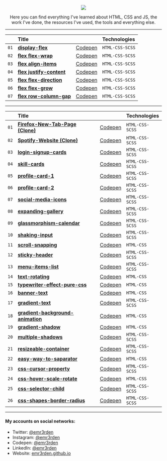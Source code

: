 <p align="center">
    <img src="https://skillicons.dev/icons?i=html,css,js"/>
</p>

<p align="center">Here you can find everything I've learned about HTML, CSS and JS, the work I've done, the resources I've used, the tools and everything else.</p>

<hr/>

|      | Title                                                                                                                                   |              | Technologies    |
| :--- | :-------------------------------------------------------------------------------------------------------------------------------------- | :----------- | :--------------
| `01` | **[display-flex](https://github.com/emr3rden/HTML-CSS-JS-Studies/tree/master/Studies/FLEX/display-flex)**                               | [Codepen](https://codepen.io/emr3rden/pen/mdXbYMB) | `HTML-CSS-SCSS` |
| `02` | **[flex flex-wrap](https://github.com/emr3rden/HTML-CSS-JS-Studies/tree/master/Studies/FLEX/flex%20flex-wrap)**                         | [Codepen](https://codepen.io/emr3rden/pen/YzYjqbB) | `HTML-CSS-SCSS` |
| `03` | **[flex align-items](https://github.com/emr3rden/HTML-CSS-JS-Studies/tree/master/Studies/FLEX/flex%20align-items)**                     | [Codepen](https://codepen.io/emr3rden/pen/PoEBgBO) | `HTML-CSS-SCSS` |
| `04` | **[flex justify-content](https://github.com/emr3rden/HTML-CSS-JS-Studies/tree/master/Studies/FLEX/flex%20justify-content)**             | [Codepen](https://codepen.io/emr3rden/pen/VwyBrEZ) | `HTML-CSS-SCSS` |
| `05` | **[flex flex-direction](https://github.com/emr3rden/HTML-CSS-JS-Studies/tree/master/Studies/FLEX/flex%20flex-direction)**               | [Codepen](https://codepen.io/emr3rden/pen/XWVBeaN) | `HTML-CSS-SCSS` |
| `06` | **[flex flex-grow](https://github.com/emr3rden/HTML-CSS-JS-Studies/tree/master/Studies/FLEX/flex%20flex-grow)**                         | [Codepen](https://codepen.io/emr3rden/pen/oNpPvry) | `HTML-CSS-SCSS` |
| `07` | **[flex row-column-gap](https://github.com/emr3rden/HTML-CSS-JS-Studies/tree/master/Studies/FLEX/flex%20row-column-gap)**               | [Codepen](https://codepen.io/emr3rden/pen/KKZBjRq) | `HTML-CSS-SCSS` |

<hr/>

|      | Title                                                                                                                                   |              | Technologies    |
| :--- | :-------------------------------------------------------------------------------------------------------------------------------------- | :----------- | :--------------
| `01` | **[Firefox-New-Tab-Page (Clone)](https://github.com/emr3rden/HTML-CSS-JS-Studies/tree/master/Studies/Firefox-New-Tab-Page)**            | [Codepen](https://codepen.io/emr3rden/pen/KKQYZKz) | `HTML-CSS-SCSS` |
| `02` | **[Spotify-Website (Clone)](https://github.com/emr3rden/HTML-CSS-JS-Studies/tree/master/Studies/Spotify-Website)**                      | [Codepen](https://codepen.io/emr3rden/pen/Barobre) | `HTML-CSS-SCSS` |
| `03` | **[login-signup-cards](https://github.com/emr3rden/HTML-CSS-JS-Studies/tree/master/Studies/login-signup-cards)**                        | [Codepen](https://codepen.io/emr3rden/pen/xxpzQYB) | `HTML-CSS-SCSS` |
| `04` | **[skill-cards](https://github.com/emr3rden/HTML-CSS-JS-Studies/tree/master/Studies/skill-cards)**                                      | [Codepen](https://codepen.io/emr3rden/pen/bGajrQx) | `HTML-CSS-SCSS` |
| `05` | **[profile-card-1](https://github.com/emr3rden/HTML-CSS-JS-Studies/tree/master/Studies/profile-card-1)**                                | [Codepen](https://codepen.io/emr3rden/pen/YzeGeEe) | `HTML-CSS-SCSS` |
| `06` | **[profile-card-2](https://github.com/emr3rden/HTML-CSS-JS-Studies/tree/master/Studies/profile-card-2)**                                | [Codepen](https://codepen.io/emr3rden/pen/poabBKG) | `HTML-CSS-SCSS` |
| `07` | **[social-media-icons](https://github.com/emr3rden/HTML-CSS-JS-Studies/tree/master/Studies/social-media-icons)**                        | [Codepen](https://codepen.io/emr3rden/pen/bGLJxZg) | `HTML-CSS-SCSS` |
| `08` | **[expanding-gallery](https://github.com/emr3rden/HTML-CSS-JS-Studies/tree/master/Studies/expanding-gallery)**                          | [Codepen](https://codepen.io/emr3rden/pen/vYdVaYo) | `HTML-CSS-SCSS` |
| `09` | **[glassmorphism-calendar](https://github.com/emr3rden/HTML-CSS-JS-Studies/tree/master/Studies/glassmorphism-calendar)**                | [Codepen](https://codepen.io/emr3rden/pen/zYRVWOX) | `HTML-CSS-SCSS` |
| `10` | **[shaking-input](https://github.com/emr3rden/HTML-CSS-JS-Studies/tree/master/Studies/shaking-input)**                                  | [Codepen](https://codepen.io/emr3rden/pen/wvywgvb) | `HTML-CSS-SCSS` |
| `11` | **[scroll-snapping](https://github.com/emr3rden/HTML-CSS-JS-Studies/tree/master/Studies/scroll-snapping)**                              | [Codepen](https://codepen.io/emr3rden/pen/yLvqeJY) | `HTML-CSS` |
| `12` | **[sticky-header](https://github.com/emr3rden/HTML-CSS-JS-Studies/tree/master/Studies/sticky-header)**                                  | [Codepen](https://codepen.io/emr3rden/pen/zYRQOaV) | `HTML-CSS-SCSS` |
| `13` | **[menu-items-list](https://github.com/emr3rden/HTML-CSS-JS-Studies/tree/master/Studies/menu-items-list)**                              | [Codepen](https://codepen.io/emr3rden/pen/MWQapmK) | `HTML-CSS-SCSS` |
| `14` | **[text-rotating](https://github.com/emr3rden/HTML-CSS-JS-Studies/tree/master/Studies/text-rotating)**                                  | [Codepen](https://codepen.io/emr3rden/pen/oNEbJzZ) | `HTML-CSS` |
| `15` | **[typewriter-effect-pure-css](https://github.com/emr3rden/HTML-CSS-JS-Studies/tree/master/Studies/typewriter-effect-pure-css)**        | [Codepen](https://codepen.io/emr3rden/pen/yLprzrp) | `HTML-CSS` |
| `16` | **[banner-text](https://github.com/emr3rden/HTML-CSS-JS-Studies/tree/master/Studies/banner-text)**                                      | [Codepen](https://codepen.io/emr3rden/pen/bGvNVBp) | `HTML-CSS` |
| `17` | **[gradient-text](https://github.com/emr3rden/HTML-CSS-JS-Studies/tree/master/Studies/gradient-text)**                                  | [Codepen](https://codepen.io/emr3rden/pen/wvyjXqr) | `HTML-CSS-SCSS` |
| `18` | **[gradient-background-animation](https://github.com/emr3rden/HTML-CSS-JS-Studies/tree/master/Studies/gradient-background-animation)**  | [Codepen](https://codepen.io/emr3rden/pen/eYVOBRY) | `HTML-CSS` |
| `19` | **[gradient-shadow](https://github.com/emr3rden/HTML-CSS-JS-Studies/tree/master/Studies/gradient-shadow)**                              | [Codepen](https://codepen.io/emr3rden/pen/vYdLvMa) | `HTML-CSS` |
| `20` | **[multiple-shadows](https://github.com/emr3rden/HTML-CSS-JS-Studies/tree/master/Studies/multiple-shadows)**                            | [Codepen](https://codepen.io/emr3rden/pen/jOZNoEp) | `HTML-CSS-SCSS` |
| `21` | **[resizeable-container](https://github.com/emr3rden/HTML-CSS-JS-Studies/tree/master/Studies/resizeable-container)**                    | [Codepen](https://codepen.io/emr3rden/pen/abYzvya) | `HTML-CSS-SCSS` |
| `22` | **[easy-way-to-saparator](https://github.com/emr3rden/HTML-CSS-JS-Studies/tree/master/Studies/easy-way-to-separator)**                  | [Codepen](https://codepen.io/emr3rden/pen/eYVoymW) | `HTML-CSS` |
| `23` | **[css-cursor-property](https://github.com/emr3rden/HTML-CSS-JS-Studies/tree/master/Studies/css-cursor-property)**                      | [Codepen](https://codepen.io/emr3rden/pen/ExQJOzX) | `HTML-CSS-SCSS` |
| `24` | **[css-hover-scale-rotate](https://github.com/emr3rden/HTML-CSS-JS-Studies/tree/master/Studies/css-hover-scale-rotate)**                | [Codepen](https://codepen.io/emr3rden/pen/MWQwqvb) | `HTML-CSS` |
| `25` | **[css-selector-child](https://github.com/emr3rden/HTML-CSS-JS-Studies/tree/master/Studies/css-selector-child)**                        | [Codepen](https://codepen.io/emr3rden/pen/JjpbPpW) | `HTML-CSS-SCSS` |
| `26` | **[css-shapes-border-radius](https://github.com/emr3rden/HTML-CSS-JS-Studies/tree/master/Studies/css-shapes-border-radius)**            | [Codepen](https://codepen.io/emr3rden/pen/BaYBNzx) | `HTML-CSS-SCSS` |








<hr/>

<h4>My accounts on social networks:</h4>

- Twitter: <a href="https://twitter.com/emr3rden">@emr3rden</a>
- Instagram: <a href="https://www.instagram.com/emr3rden/">@emr3rden</a>
- Codepen: <a href="https://codepen.io/emr3rden">@emr3rden</a>
- LinkedIn: <a href="https://www.linkedin.com/in/emr3rden/">@emr3rden</a>
- Website: <a href="https://emr3rden.github.io/">emr3rden.github.io</a>

